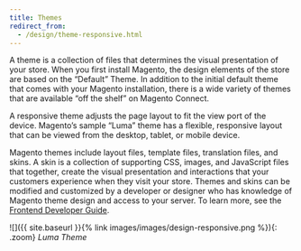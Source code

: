 ```yaml
---
title: Themes
redirect_from: 
  - /design/theme-responsive.html
---
```


A theme is a collection of files that determines the visual presentation of your store. When you first install Magento, the design elements of the store are based on the “Default” Theme. In addition to the initial default theme that comes with your Magento installation, there is a wide variety of themes that are available “off the shelf” on Magento Connect.

A responsive theme adjusts the page layout to fit the view port of the device. Magento’s sample “Luma” theme has a flexible, responsive layout that can be viewed from the desktop, tablet, or mobile device.

Magento themes include layout files, template files, translation files, and skins. A skin is a collection of supporting CSS, images, and JavaScript files that together, create the visual presentation and interactions that your customers experience when they visit your store. Themes and skins can be modified and customized by a developer or designer who has knowledge of Magento theme design and access to your server. To learn more, see the [Frontend Developer Guide][1].

![]({{ site.baseurl }}{% link images/images/design-responsive.png %}){: .zoom}
_Luma Theme_

[1]: http://devdocs.magento.com/guides/v2.3/frontend-dev-guide/bk-frontend-dev-guide.html
